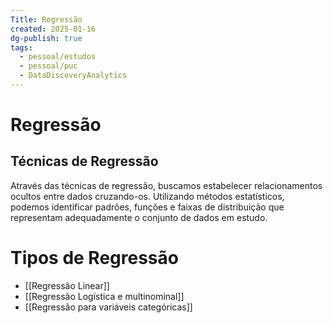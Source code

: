 ```yaml
---
Title: Regressão
created: 2025-01-16
dg-publish: true
tags:
  - pessoal/estudos
  - pessoal/puc
  - DataDiscoveryAnalytics
---
```

# Regressão
## Técnicas de Regressão
Através das técnicas de regressão, buscamos estabelecer relacionamentos ocultos entre dados cruzando-os. Utilizando métodos estatísticos, podemos identificar padrões, funções e faixas de distribuição que representam adequadamente o conjunto de dados em estudo.
# Tipos de Regressão
- [[Regressão Linear]]
- [[Regressão Logística e multinominal]]
- [[Regressão para variáveis categóricas]]